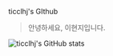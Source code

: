 ticclhj's GIthub
>안녕하세요, 이현지입니다.

![ticclhj's GitHub stats](https://github-readme-stats.vercel.app/api?username=ticclhj&show_icons=true&theme=tokyonight)
